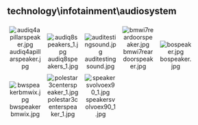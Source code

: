 ## technology\infotainment\audiosystem
<div class="col" style="display: inline-block; width: 16.66%; padding: 5px; box-sizing: border-box; text-align: center;">
<img src="https://media.evkx.net/multimedia/technology/infotainment/audiosystem/audiq4apillarspeaker_xst.jpg" class="img-thumbnail" alt="audiq4apillarspeaker.jpg">
audiq4apillarspeaker.jpg
</div>
<div class="col" style="display: inline-block; width: 16.66%; padding: 5px; box-sizing: border-box; text-align: center;">
<img src="https://media.evkx.net/multimedia/technology/infotainment/audiosystem/audiq8speakers_1_xst.jpg" class="img-thumbnail" alt="audiq8speakers_1.jpg">
audiq8speakers_1.jpg
</div>
<div class="col" style="display: inline-block; width: 16.66%; padding: 5px; box-sizing: border-box; text-align: center;">
<img src="https://media.evkx.net/multimedia/technology/infotainment/audiosystem/auditestingsound_xst.jpg" class="img-thumbnail" alt="auditestingsound.jpg">
auditestingsound.jpg
</div>
<div class="col" style="display: inline-block; width: 16.66%; padding: 5px; box-sizing: border-box; text-align: center;">
<img src="https://media.evkx.net/multimedia/technology/infotainment/audiosystem/bmwi7reardoorspeaker_xst.jpg" class="img-thumbnail" alt="bmwi7reardoorspeaker.jpg">
bmwi7reardoorspeaker.jpg
</div>
<div class="col" style="display: inline-block; width: 16.66%; padding: 5px; box-sizing: border-box; text-align: center;">
<img src="https://media.evkx.net/multimedia/technology/infotainment/audiosystem/bospeaker_xst.jpg" class="img-thumbnail" alt="bospeaker.jpg">
bospeaker.jpg
</div>
<div class="col" style="display: inline-block; width: 16.66%; padding: 5px; box-sizing: border-box; text-align: center;">
<img src="https://media.evkx.net/multimedia/technology/infotainment/audiosystem/bwspeakerbmwix_xst.jpg" class="img-thumbnail" alt="bwspeakerbmwix.jpg">
bwspeakerbmwix.jpg
</div>
<div class="col" style="display: inline-block; width: 16.66%; padding: 5px; box-sizing: border-box; text-align: center;">
<img src="https://media.evkx.net/multimedia/technology/infotainment/audiosystem/polestar3centerspeaker_1_xst.jpg" class="img-thumbnail" alt="polestar3centerspeaker_1.jpg">
polestar3centerspeaker_1.jpg
</div>
<div class="col" style="display: inline-block; width: 16.66%; padding: 5px; box-sizing: border-box; text-align: center;">
<img src="https://media.evkx.net/multimedia/technology/infotainment/audiosystem/speakersvolvoex90_1_xst.jpg" class="img-thumbnail" alt="speakersvolvoex90_1.jpg">
speakersvolvoex90_1.jpg
</div>
